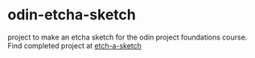 # odin-etcha-sketch
project to make an etcha sketch for the odin project foundations course. 
Find completed project at [etch-a-sketch](https://martyfay12.github.io/odin-etcha-sketch)
